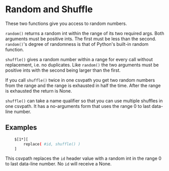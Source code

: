
# Random and Shuffle

These two functions give you access to random numbers.

`random()` returns a random int within the range of its two required args. Both arguments must be positive ints. The first must be less than the second. `random()`'s degree of randomness is that of Python's built-in random function.

`shuffle()` gives a random number within a range for every call without replacement, i.e. no duplicates. Like `random()` the two arguments must be positive ints with the second being larger than the first.

If you call `shuffle()` twice in one csvpath you get two random numbers from the range and the range is exhausted in half the time. After the range is exhausted the return is None.

`shuffle()` can take a name qualifier so that you can use multiple shuffles in one csvpath. It has a no-arguments form that uses the range 0 to last data-line number.

## Examples

```bash
    $[1*][
        replace( #id, shuffle() )
    ]
```
This csvpath replaces the `id` header value with a random int in the range 0 to last data-line number. No `id` will receive a None.

